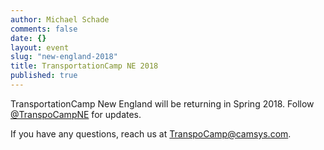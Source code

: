 ```yaml
---
author: Michael Schade
comments: false
date: {}
layout: event
slug: "new-england-2018"
title: TransportationCamp NE 2018
published: true
---
```

TransportationCamp New England will be returning in Spring 2018. Follow [@TranspoCampNE](https://twitter.com/TranspoCampNE) for updates.

If you have any questions, reach us at <TranspoCamp@camsys.com>.
